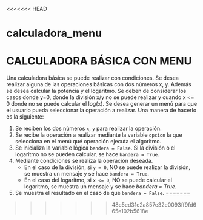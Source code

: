 <<<<<<< HEAD
# calculadora_menu

# CALCULADORA BÁSICA CON MENU

Una calculadora básica se puede realizar con condiciones.  Se desea realizar alguna de las operaciones básicas con dos números x, y.  Además se desea calcular la potencia y el logaritmo. Se deben de considerar los casos donde y=0, donde la división x/y no se puede realizar y cuando x <= 0 donde no se puede calcular el log(x).  Se desea generar un menú para que el usuario pueda seleccionar la operación a realizar.  Una manera de hacerlo es la siguiente:

1. Se reciben los dos números `x`, `y` para realizar la operación.
2. Se recibe la operación a realizar mediante la variable `opcion` la que selecciona en el menú qué operación ejecuta el algoritmo.
3. Se inicializa la variable lógica `bandera = False`.  Si la división o el logaritmo no se pueden calcular, se hace `bandera = True`.
4. Mediante condiciones se realiza la operación deseada.
    * En el caso de la división, si `y = 0`, NO se puede realizar la división, se muestra un mensaje y se hace `bandera = True`.
    * En el caso del logaritmo, si `x <= 0`, NO se puede calcular el logaritmo, se muestra un mensaje y se hace *bandera = True*.
5. Se muestra el resultado en el caso de que `bandera = False`.
=======
>>>>>>> 48c5ed31e2a857e32e0093ff9fd665e102b5618e
